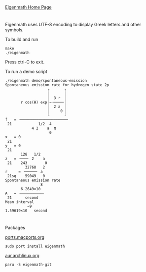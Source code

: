 [Eigenmath Home Page](https://georgeweigt.github.io)

#

Eigenmath uses UTF-8 encoding to display Greek letters and other symbols.

To build and run

```
make
./eigenmath
```

Press ctrl-C to exit.

To run a demo script

```
./eigenmath demo/spontaneous-emission 
Spontaneous emission rate for hydrogen state 2p
                   ┌       ┐ 
                   │       │ 
                   │  3 r  │ 
       r cos(θ) exp│−╶────╴│ 
                   │  2 a  │ 
                   │     0 │ 
                   └       ┘ 
f   = ╶─────────────────────╴
 21            1/2  4        
            4 2    a  π      
                    0        
x   = 0
 21    
y   = 0
 21    
       128   1/2   
z   = ╶───╴ 2    a 
 21    243        0
         32768   2
r     = ╶─────╴ a 
 21sq    59049   0
Spontaneous emission rate
                8 
       6.2649×10  
A   = ╶──────────╴
 21      second   
Mean interval
          −9       
1.59619×10   second
```

#

Packages

[ports.macports.org](https://ports.macports.org/port/eigenmath/)
```
sudo port install eigenmath
```

[aur.archlinux.org](https://aur.archlinux.org/packages/eigenmath-git)
```
paru -S eigenmath-git
```
